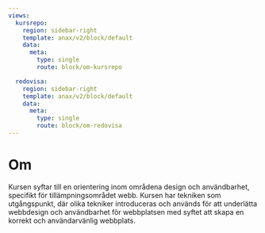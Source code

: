 ```yaml
---
views:
  kursrepo:
    region: sidebar-right
    template: anax/v2/block/default
    data:
      meta:
        type: single
        route: block/om-kursrepo

  redovisa:
    region: sidebar-right
    template: anax/v2/block/default
    data:
      meta:
        type: single
        route: block/om-redovisa
---
```


# Om

Kursen syftar till en orientering inom områdena design och användbarhet, specifikt för tillämpningsområdet webb. Kursen har tekniken som utgångspunkt, där olika tekniker introduceras och används för att underlätta webbdesign och användbarhet för webbplatsen med syftet att skapa en korrekt och användarvänlig webbplats.
